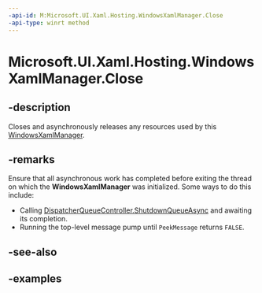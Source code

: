 ```yaml
---
-api-id: M:Microsoft.UI.Xaml.Hosting.WindowsXamlManager.Close
-api-type: winrt method
---
```


# Microsoft.UI.Xaml.Hosting.WindowsXamlManager.Close

<!--
// This member is not implemented in C#
-->

## -description

Closes and asynchronously releases any resources used by this [WindowsXamlManager](windowsxamlmanager.md).

## -remarks

Ensure that all asynchronous work has completed before exiting the thread on which the **WindowsXamlManager** was initialized. Some ways to do this include:

- Calling [DispatcherQueueController.ShutdownQueueAsync](../microsoft.ui.dispatching/dispatcherqueuecontroller_shutdownqueueasync_542547627.md) and awaiting its completion.
- Running the top-level message pump until `PeekMessage` returns `FALSE`.

## -see-also

## -examples
